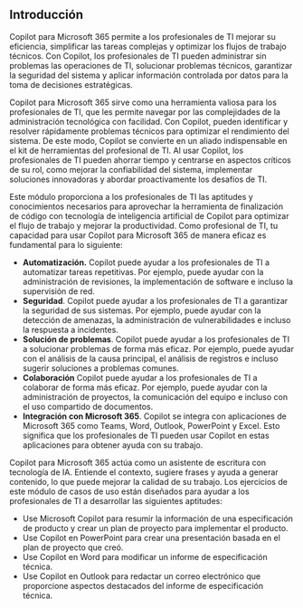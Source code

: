 
Introducción
---
Copilot para Microsoft 365 permite a los profesionales de TI mejorar su eficiencia, simplificar las tareas complejas y optimizar los flujos de trabajo técnicos. Con Copilot, los profesionales de TI pueden administrar sin problemas las operaciones de TI, solucionar problemas técnicos, garantizar la seguridad del sistema y aplicar información controlada por datos para la toma de decisiones estratégicas.

Copilot para Microsoft 365 sirve como una herramienta valiosa para los profesionales de TI, que les permite navegar por las complejidades de la administración tecnológica con facilidad. Con Copilot, pueden identificar y resolver rápidamente problemas técnicos para optimizar el rendimiento del sistema. De este modo, Copilot se convierte en un aliado indispensable en el kit de herramientas del profesional de TI. Al usar Copilot, los profesionales de TI pueden ahorrar tiempo y centrarse en aspectos críticos de su rol, como mejorar la confiabilidad del sistema, implementar soluciones innovadoras y abordar proactivamente los desafíos de TI.

Este módulo proporciona a los profesionales de TI las aptitudes y conocimientos necesarios para aprovechar la herramienta de finalización de código con tecnología de inteligencia artificial de Copilot para optimizar el flujo de trabajo y mejorar la productividad. Como profesional de TI, tu capacidad para usar Copilot para Microsoft 365 de manera eficaz es fundamental para lo siguiente:

 -  **Automatización.** Copilot puede ayudar a los profesionales de TI a automatizar tareas repetitivas. Por ejemplo, puede ayudar con la administración de revisiones, la implementación de software e incluso la supervisión de red.
 -  **Seguridad**. Copilot puede ayudar a los profesionales de TI a garantizar la seguridad de sus sistemas. Por ejemplo, puede ayudar con la detección de amenazas, la administración de vulnerabilidades e incluso la respuesta a incidentes.
 -  **Solución de problemas**. Copilot puede ayudar a los profesionales de TI a solucionar problemas de forma más eficaz. Por ejemplo, puede ayudar con el análisis de la causa principal, el análisis de registros e incluso sugerir soluciones a problemas comunes.
 -  **Colaboración** Copilot puede ayudar a los profesionales de TI a colaborar de forma más eficaz. Por ejemplo, puede ayudar con la administración de proyectos, la comunicación del equipo e incluso con el uso compartido de documentos.
 -  **Integración con Microsoft 365**. Copilot se integra con aplicaciones de Microsoft 365 como Teams, Word, Outlook, PowerPoint y Excel. Esto significa que los profesionales de TI pueden usar Copilot en estas aplicaciones para obtener ayuda con su trabajo.

Copilot para Microsoft 365 actúa como un asistente de escritura con tecnología de IA. Entiende el contexto, sugiere frases y ayuda a generar contenido, lo que puede mejorar la calidad de su trabajo. Los ejercicios de este módulo de casos de uso están diseñados para ayudar a los profesionales de TI a desarrollar las siguientes aptitudes:

 -  Use Microsoft Copilot para resumir la información de una especificación de producto y crear un plan de proyecto para implementar el producto.
 -  Use Copilot en PowerPoint para crear una presentación basada en el plan de proyecto que creó.
 -  Use Copilot en Word para modificar un informe de especificación técnica.
 -  Use Copilot en Outlook para redactar un correo electrónico que proporcione aspectos destacados del informe de especificación técnica.
